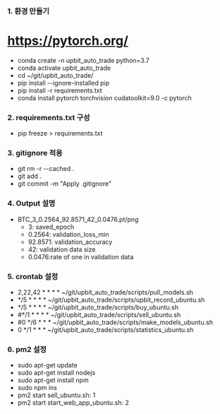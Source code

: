 ### 1. 환경 만들기
# https://pytorch.org/
- conda create -n upbit_auto_trade python=3.7
- conda activate upbit_auto_trade
- cd ~/git/upbit_auto_trade/
- pip install --ignore-installed pip
- pip install -r requirements.txt
- conda install pytorch torchvision cudatoolkit=9.0 -c pytorch

### 2. requirements.txt 구성 

- pip freeze > requirements.txt

### 3. gitignore 적용

- git rm -r --cached .
- git add .
- git commit -m "Apply .gitignore"

### 4. Output 설명 

- BTC_3_0.2564_92.8571_42_0.0476.pt/png
  - 3: saved_epoch
  - 0.2564: validation_loss_min
  - 92.8571: validation_accuracy
  - 42: validation data size
  - 0.0476:rate of one in validation data

### 5. crontab 설정

- 2,22,42 * * * * ~/git/upbit_auto_trade/scripts/pull_models.sh
- */5 * * * * ~/git/upbit_auto_trade/scripts/upbit_record_ubuntu.sh
- */5 * * * * ~/git/upbit_auto_trade/scripts/buy_ubuntu.sh
- #*/1 * * * * ~/git/upbit_auto_trade/scripts/sell_ubuntu.sh
- #0 */6 * * * ~/git/upbit_auto_trade/scripts/make_models_ubuntu.sh
- 0 */1 * * * ~/git/upbit_auto_trade/scripts/statistics_ubuntu.sh

### 6. pm2 설정

- sudo apt-get update
- sudo apt-get install nodejs
- sudo apt-get install npm
- sudo npm ins
- pm2 start sell_ubuntu.sh: 1
- pm2 start start_web_app_ubuntu.sh: 2
